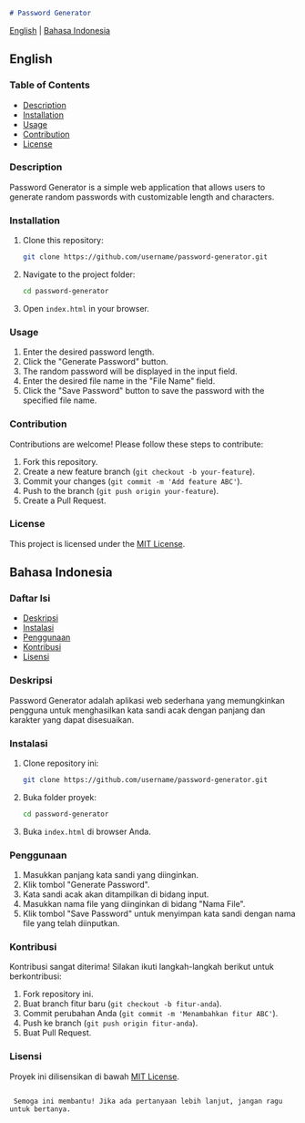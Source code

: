 
```markdown
# Password Generator
```
[English](#english) | [Bahasa Indonesia](#bahasa-indonesia)

## English

### Table of Contents
- [Description](#description)
- [Installation](#installation)
- [Usage](#usage)
- [Contribution](#contribution)
- [License](#license)

### Description
Password Generator is a simple web application that allows users to generate random passwords with customizable length and characters.

### Installation
1. Clone this repository:
   ```bash
   git clone https://github.com/username/password-generator.git
   ```
2. Navigate to the project folder:
   ```bash
   cd password-generator
   ```
3. Open `index.html` in your browser.

### Usage
1. Enter the desired password length.
2. Click the "Generate Password" button.
3. The random password will be displayed in the input field.
4. Enter the desired file name in the "File Name" field.
5. Click the "Save Password" button to save the password with the specified file name.

### Contribution
Contributions are welcome! Please follow these steps to contribute:
1. Fork this repository.
2. Create a new feature branch (`git checkout -b your-feature`).
3. Commit your changes (`git commit -m 'Add feature ABC'`).
4. Push to the branch (`git push origin your-feature`).
5. Create a Pull Request.

### License
This project is licensed under the [MIT License](LICENSE).

## Bahasa Indonesia

### Daftar Isi
- [Deskripsi](#deskripsi)
- [Instalasi](#instalasi)
- [Penggunaan](#penggunaan)
- [Kontribusi](#kontribusi)
- [Lisensi](#lisensi)

### Deskripsi
Password Generator adalah aplikasi web sederhana yang memungkinkan pengguna untuk menghasilkan kata sandi acak dengan panjang dan karakter yang dapat disesuaikan.

### Instalasi
1. Clone repository ini:
   ```bash
   git clone https://github.com/username/password-generator.git
   ```
2. Buka folder proyek:
   ```bash
   cd password-generator
   ```
3. Buka `index.html` di browser Anda.

### Penggunaan
1. Masukkan panjang kata sandi yang diinginkan.
2. Klik tombol "Generate Password".
3. Kata sandi acak akan ditampilkan di bidang input.
4. Masukkan nama file yang diinginkan di bidang "Nama File".
5. Klik tombol "Save Password" untuk menyimpan kata sandi dengan nama file yang telah diinputkan.

### Kontribusi
Kontribusi sangat diterima! Silakan ikuti langkah-langkah berikut untuk berkontribusi:
1. Fork repository ini.
2. Buat branch fitur baru (`git checkout -b fitur-anda`).
3. Commit perubahan Anda (`git commit -m 'Menambahkan fitur ABC'`).
4. Push ke branch (`git push origin fitur-anda`).
5. Buat Pull Request.

### Lisensi
Proyek ini dilisensikan di bawah [MIT License](LICENSE).
```

 Semoga ini membantu! Jika ada pertanyaan lebih lanjut, jangan ragu untuk bertanya.
